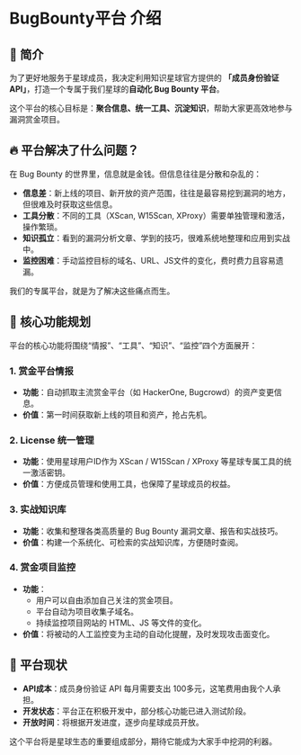 # BugBounty平台 介绍

## 🚀 简介

为了更好地服务于星球成员，我决定利用知识星球官方提供的 **「成员身份验证API」**，打造一个专属于我们星球的**自动化 Bug Bounty 平台**。

这个平台的核心目标是：**聚合信息、统一工具、沉淀知识**，帮助大家更高效地参与漏洞赏金项目。

## 🔥 平台解决了什么问题？

在 Bug Bounty 的世界里，信息就是金钱。但信息往往是分散和杂乱的：

- **信息差**：新上线的项目、新开放的资产范围，往往是最容易挖到漏洞的地方，但很难及时获取这些信息。
- **工具分散**：不同的工具（XScan, W15Scan, XProxy）需要单独管理和激活，操作繁琐。
- **知识孤立**：看到的漏洞分析文章、学到的技巧，很难系统地整理和应用到实战中。
- **监控困难**：手动监控目标的域名、URL、JS文件的变化，费时费力且容易遗漏。

我们的专属平台，就是为了解决这些痛点而生。

## 🌟 核心功能规划

平台的核心功能将围绕“情报”、“工具”、“知识”、“监控”四个方面展开：

### 1. 赏金平台情报
- **功能**：自动抓取主流赏金平台（如 HackerOne, Bugcrowd）的资产变更信息。
- **价值**：第一时间获取新上线的项目和资产，抢占先机。

### 2. License 统一管理
- **功能**：使用星球用户ID作为 XScan / W15Scan / XProxy 等星球专属工具的统一激活密钥。
- **价值**：方便成员管理和使用工具，也保障了星球成员的权益。

### 3. 实战知识库
- **功能**：收集和整理各类高质量的 Bug Bounty 漏洞文章、报告和实战技巧。
- **价值**：构建一个系统化、可检索的实战知识库，方便随时查阅。

### 4. 赏金项目监控
- **功能**：
    - 用户可以自由添加自己关注的赏金项目。
    - 平台自动为项目收集子域名。
    - 持续监控项目网站的 HTML、JS 等文件的变化。
- **价值**：将被动的人工监控变为主动的自动化提醒，及时发现攻击面变化。

## 📅 平台现状

- **API成本**：成员身份验证 API 每月需要支出 100多元，这笔费用由我个人承担。
- **开发状态**：平台正在积极开发中，部分核心功能已进入测试阶段。
- **开放时间**：将根据开发进度，逐步向星球成员开放。

这个平台将是星球生态的重要组成部分，期待它能成为大家手中挖洞的利器。 